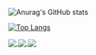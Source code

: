![Anurag's GitHub stats](https://github-readme-stats.vercel.app/api?username=yoavami&show_icons=true&theme=github_dark)

[![Top Langs](https://github-readme-stats.vercel.app/api/top-langs/?username=yoavami&show_icons=true&theme=github_dark)](https://github.com/anuraghazra/github-readme-stats)

<a href="https://github.com/anuraghazra/github-readme-stats">
  <img align="center" src="https://github-readme-stats.vercel.app/api/pin/?username=yoavami&repo=oop_unit&show_icons=true&theme=github_dark" />
</a>
<a href="https://github.com/anuraghazra/convoychat">
  <img align="center" src="https://github-readme-stats.vercel.app/api/pin/?username=yoavami&repo=css-exercises&show_icons=true&theme=github_dark" />
</a>
<a href="https://github.com/anuraghazra/convoychat">
  <img align="center" src="https://github-readme-stats.vercel.app/api/pin/?username=yoavami&repo=unit-7&show_icons=true&theme=github_dark" />
</a>

